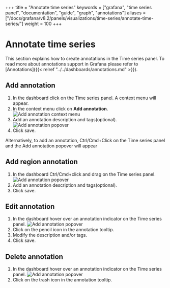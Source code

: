 +++
title = "Annotate time series"
keywords = ["grafana", "time series panel", "documentation", "guide", "graph", "annotations"]
aliases = ["/docs/grafana/v8.2/panels/visualizations/time-series/annotate-time-series/"]
weight = 100
+++

# Annotate time series

This section explains how to create annotations in the Time series panel. To read more about annotations support in Grafana please refer to [Annotations]({{< relref "../../dashboards/annotations.md" >}}).

## Add annotation

1. In the dashboard click on the Time series panel. A context menu will appear.
1. In the context menu click on **Add annotation**.
   ![Add annotation context menu](/static/img/docs/time-series-panel/time-series-annotations-context-menu.png)
1. Add an annotation description and tags(optional).
   ![Add annotation popover](/static/img/docs/time-series-panel/time-series-annotations-add-annotation.png)
1. Click save.

Alternatively, to add an annotation, Ctrl/Cmd+Click on the Time series panel and the Add annotation popover will appear

## Add region annotation

1. In the dashboard Ctrl/Cmd+click and drag on the Time series panel.
   ![Add annotation popover](/static/img/docs/time-series-panel/time-series-annotations-add-region-annotation.gif)
1. Add an annotation description and tags(optional).
1. Click save.

## Edit annotation

1. In the dashboard hover over an annotation indicator on the Time series panel.
   ![Add annotation popover](/static/img/docs/time-series-panel/time-series-annotations-edit-annotation.gif)
1. Click on the pencil icon in the annotation tooltip.
1. Modify the description and/or tags.
1. Click save.

## Delete annotation

1. In the dashboard hover over an annotation indicator on the Time series panel.
   ![Add annotation popover](/static/img/docs/time-series-panel/time-series-annotations-edit-annotation.gif)
1. Click on the trash icon in the annotation tooltip.
